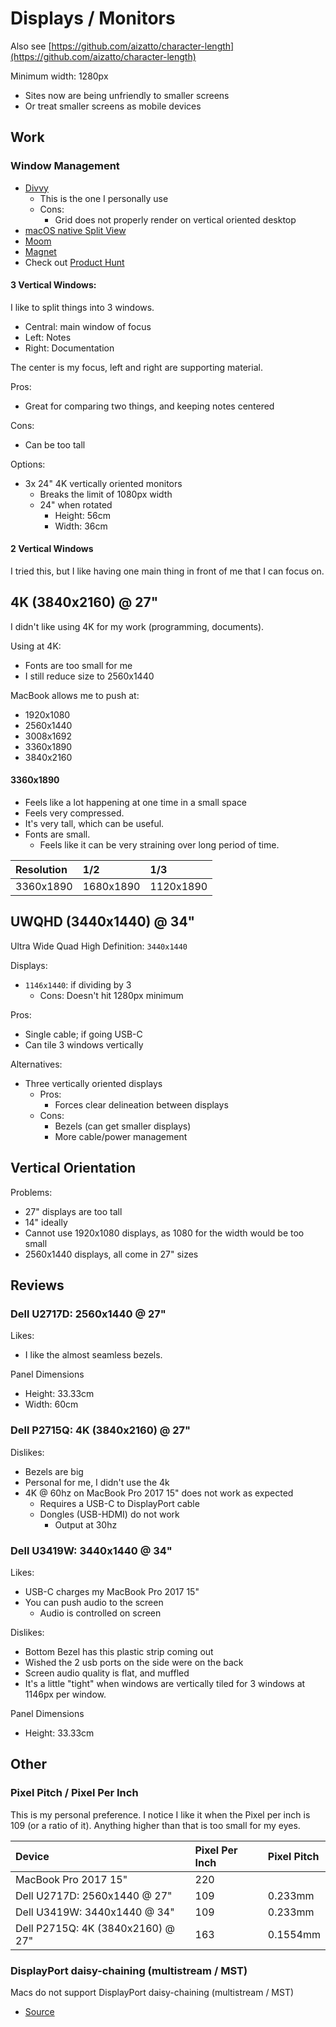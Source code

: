 # Displays / Monitors

Also see [https://github.com/aizatto/character-length](https://github.com/aizatto/character-length)

Minimum width: 1280px

* Sites now are being unfriendly to smaller screens
* Or treat smaller screens as mobile devices

## Work

### Window Management

* [Divvy](https://mizage.com/divvy/)
  * This is the one I personally use
  * Cons:
    * Grid does not properly render on vertical oriented desktop
* [macOS native Split View](https://support.apple.com/en-ca/HT204948)
* [Moom](https://itunes.apple.com/my/app/moom/id419330170?mt=12&ign-mpt=uo%3D4)
* [Magnet](https://itunes.apple.com/my/app/magnet/id441258766?mt=12&ign-mpt=uo%3D4)
* Check out [Product Hunt](https://www.producthunt.com/ask/2355-what-s-the-best-window-manager-for-mac)

#### 3 Vertical Windows:

I like to split things into 3 windows.

* Central: main window of focus
* Left: Notes
* Right: Documentation

The center is my focus, left and right are supporting material.

Pros:

* Great for comparing two things, and keeping notes centered

Cons:

* Can be too tall

Options:

* 3x 24" 4K vertically oriented monitors
  * Breaks the limit of 1080px width
  * 24" when rotated
    * Height: 56cm
    * Width: 36cm

#### 2 Vertical Windows

I tried this, but I like having one main thing in front of me that I can focus on.

## 4K \(3840x2160\) @ 27"

I didn't like using 4K for my work \(programming, documents\).

Using at 4K:

* Fonts are too small for me
* I still reduce size to 2560x1440

MacBook allows me to push at:

* 1920x1080
* 2560x1440
* 3008x1692
* 3360x1890
* 3840x2160

#### 3360x1890

* Feels like a lot happening at one time in a small space
* Feels very compressed.
* It's very tall, which can be useful.
* Fonts are small.
  * Feels like it can be very straining over long period of time.

| Resolution | 1/2 | 1/3 |
| :--- | :--- | :--- |
| 3360x1890 | 1680x1890 | 1120x1890 |

## UWQHD \(3440x1440\) @ 34"

Ultra Wide Quad High Definition: `3440x1440`

Displays:

* `1146x1440`: if dividing by 3
  * Cons: Doesn't hit 1280px minimum

Pros:

* Single cable; if going USB-C
* Can tile 3 windows vertically

Alternatives:

* Three vertically oriented displays
  * Pros:
    * Forces clear delineation between displays
  * Cons:
    * Bezels \(can get smaller displays\)
    * More cable/power management

## Vertical Orientation

Problems:

* 27" displays are too tall
* 14" ideally
* Cannot use 1920x1080 displays, as 1080 for the width would be too small
* 2560x1440 displays, all come in 27" sizes

## Reviews

### Dell U2717D: 2560x1440 @ 27"

Likes:

* I like the almost seamless bezels.

Panel Dimensions

* Height: 33.33cm
* Width: 60cm

### Dell P2715Q: 4K \(3840x2160\) @ 27"

Dislikes:

* Bezels are big
* Personal for me, I didn't use the 4k
* 4K @ 60hz on MacBook Pro 2017 15" does not work as expected
  * Requires a USB-C to DisplayPort cable
  * Dongles \(USB-HDMI\) do not work
    * Output at 30hz

### Dell U3419W: 3440x1440 @ 34"

Likes:

* USB-C charges my MacBook Pro 2017 15"
* You can push audio to the screen
  * Audio is controlled on screen

Dislikes:

* Bottom Bezel has this plastic strip coming out
* Wished the 2 usb ports on the side were on the back
* Screen audio quality is flat, and muffled
* It's a little "tight" when windows are vertically tiled for 3 windows at 1146px per window.

Panel Dimensions

* Height: 33.33cm

## Other

### Pixel Pitch / Pixel Per Inch

This is my personal preference. I notice I like it when the Pixel per inch is 109 \(or a ratio of it\). Anything higher than that is too small for my eyes.

| Device | Pixel Per Inch | Pixel Pitch |
| :--- | :--- | :--- |
| MacBook Pro 2017 15" | 220 |  |
| Dell U2717D: 2560x1440 @ 27" | 109 | 0.233mm |
| Dell U3419W: 3440x1440 @ 34" | 109 | 0.233mm |
| Dell P2715Q: 4K \(3840x2160\) @ 27" | 163 | 0.1554mm |

### DisplayPort daisy-chaining \(multistream / MST\)

Macs do not support DisplayPort daisy-chaining \(multistream / MST\)

* [Source](https://medium.com/@sebvance/everything-you-need-to-know-about-macbook-pros-and-their-lack-of-displayport-mst-multi-stream-98ce33d64af4)


